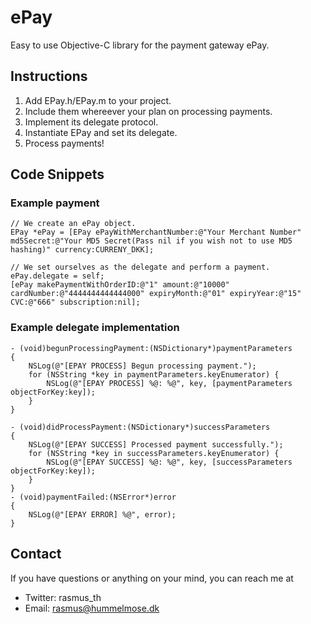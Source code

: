 ePay
====

Easy to use Objective-C library for the payment gateway ePay.

Instructions
------------

1.  Add EPay.h/EPay.m to your project.
2.  Include them whereever your plan on processing payments.
3.  Implement its delegate protocol.
4.  Instantiate EPay and set its delegate.
5.  Process payments!

Code Snippets
-------------

### Example payment

    // We create an ePay object.
    EPay *ePay = [EPay ePayWithMerchantNumber:@"Your Merchant Number" md5Secret:@"Your MD5 Secret(Pass nil if you wish not to use MD5 hashing)" currency:CURRENY_DKK];
    
    // We set ourselves as the delegate and perform a payment.
    ePay.delegate = self;
    [ePay makePaymentWithOrderID:@"1" amount:@"10000" cardNumber:@"4444444444444000" expiryMonth:@"01" expiryYear:@"15" CVC:@"666" subscription:nil];

### Example delegate implementation

    - (void)begunProcessingPayment:(NSDictionary*)paymentParameters
    {
        NSLog(@"[EPAY PROCESS] Begun processing payment.");
        for (NSString *key in paymentParameters.keyEnumerator) {
            NSLog(@"[EPAY PROCESS] %@: %@", key, [paymentParameters objectForKey:key]);
        }
    }
    
    - (void)didProcessPayment:(NSDictionary*)successParameters
    {
        NSLog(@"[EPAY SUCCESS] Processed payment successfully.");
        for (NSString *key in successParameters.keyEnumerator) {
            NSLog(@"[EPAY SUCCESS] %@: %@", key, [successParameters objectForKey:key]);
        }
    }
    - (void)paymentFailed:(NSError*)error
    {
        NSLog(@"[EPAY ERROR] %@", error);
    }

Contact
-------

If you have questions or anything on your mind, you can reach me at
*   Twitter: rasmus_th
*   Email: rasmus@hummelmose.dk